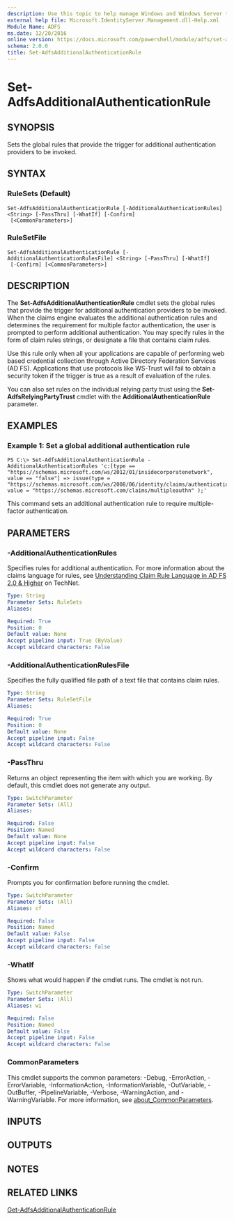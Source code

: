 ```yaml
---
description: Use this topic to help manage Windows and Windows Server technologies with Windows PowerShell.
external help file: Microsoft.IdentityServer.Management.dll-Help.xml
Module Name: ADFS
ms.date: 12/20/2016
online version: https://docs.microsoft.com/powershell/module/adfs/set-adfsadditionalauthenticationrule?view=windowsserver2022-ps&wt.mc_id=ps-gethelp
schema: 2.0.0
title: Set-AdfsAdditionalAuthenticationRule
---
```


# Set-AdfsAdditionalAuthenticationRule

## SYNOPSIS
Sets the global rules that provide the trigger for additional authentication providers to be invoked.

## SYNTAX

### RuleSets (Default)
```
Set-AdfsAdditionalAuthenticationRule [-AdditionalAuthenticationRules] <String> [-PassThru] [-WhatIf] [-Confirm]
 [<CommonParameters>]
```

### RuleSetFile
```
Set-AdfsAdditionalAuthenticationRule [-AdditionalAuthenticationRulesFile] <String> [-PassThru] [-WhatIf]
 [-Confirm] [<CommonParameters>]
```

## DESCRIPTION
The **Set-AdfsAdditionalAuthenticationRule** cmdlet sets the global rules that provide the trigger for additional authentication providers to be invoked.
When the claims engine evaluates the additional authentication rules and determines the requirement for multiple factor authentication, the user is prompted to perform additional authentication.
You may specify rules in the form of claim rules strings, or designate a file that contains claim rules.

Use this rule only when all your applications are capable of performing web based credential collection through Active Directory Federation Services (AD FS).
Applications that use protocols like WS-Trust will fail to obtain a security token if the trigger is true as a result of evaluation of the rules.

You can also set rules on the individual relying party trust using the **Set-AdfsRelyingPartyTrust** cmdlet with the **AdditionalAuthenticationRule** parameter.

## EXAMPLES

### Example 1: Set a global additional authentication rule
```
PS C:\> Set-AdfsAdditionalAuthenticationRule -AdditionalAuthenticationRules 'c:[type == "https://schemas.microsoft.com/ws/2012/01/insidecorporatenetwork", value == "false"] => issue(type = "https://schemas.microsoft.com/ws/2008/06/identity/claims/authenticationmethod", value = "https://schemas.microsoft.com/claims/multipleauthn" );'
```

This command sets an additional authentication rule to require multiple-factor authentication.

## PARAMETERS

### -AdditionalAuthenticationRules
Specifies rules for additional authentication.
For more information about the claims language for rules, see [Understanding Claim Rule Language in AD FS 2.0 & Higher](https://social.technet.microsoft.com/wiki/contents/articles/4792.understanding-claim-rule-language-in-ad-fs-2-0-higher.aspx) on TechNet.

```yaml
Type: String
Parameter Sets: RuleSets
Aliases: 

Required: True
Position: 0
Default value: None
Accept pipeline input: True (ByValue)
Accept wildcard characters: False
```

### -AdditionalAuthenticationRulesFile
Specifies the fully qualified file path of a text file that contains claim rules.

```yaml
Type: String
Parameter Sets: RuleSetFile
Aliases: 

Required: True
Position: 0
Default value: None
Accept pipeline input: False
Accept wildcard characters: False
```

### -PassThru
Returns an object representing the item with which you are working.
By default, this cmdlet does not generate any output.

```yaml
Type: SwitchParameter
Parameter Sets: (All)
Aliases: 

Required: False
Position: Named
Default value: None
Accept pipeline input: False
Accept wildcard characters: False
```

### -Confirm
Prompts you for confirmation before running the cmdlet.

```yaml
Type: SwitchParameter
Parameter Sets: (All)
Aliases: cf

Required: False
Position: Named
Default value: False
Accept pipeline input: False
Accept wildcard characters: False
```

### -WhatIf
Shows what would happen if the cmdlet runs.
The cmdlet is not run.

```yaml
Type: SwitchParameter
Parameter Sets: (All)
Aliases: wi

Required: False
Position: Named
Default value: False
Accept pipeline input: False
Accept wildcard characters: False
```

### CommonParameters
This cmdlet supports the common parameters: -Debug, -ErrorAction, -ErrorVariable, -InformationAction, -InformationVariable, -OutVariable, -OutBuffer, -PipelineVariable, -Verbose, -WarningAction, and -WarningVariable. For more information, see [about_CommonParameters](https://go.microsoft.com/fwlink/?LinkID=113216).

## INPUTS

## OUTPUTS

## NOTES

## RELATED LINKS

[Get-AdfsAdditionalAuthenticationRule](./Get-AdfsAdditionalAuthenticationRule.md)

